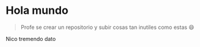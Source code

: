 # Hola mundo

>Profe se crear un repositorio y subir cosas tan inutiles como estas :smile:

Nico tremendo dato
